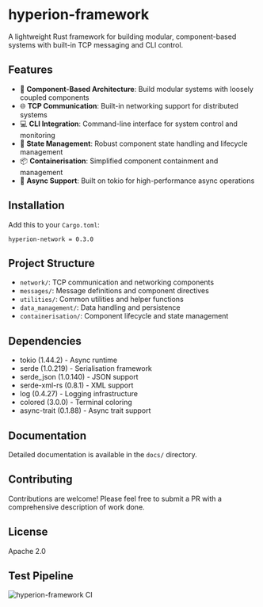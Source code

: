 # hyperion-framework

A lightweight Rust framework for building modular, component-based systems with built-in TCP messaging and CLI control.

## Features

- 🔌 **Component-Based Architecture**: Build modular systems with loosely coupled components
- 🌐 **TCP Communication**: Built-in networking support for distributed systems
- 💻 **CLI Integration**: Command-line interface for system control and monitoring
- 🔄 **State Management**: Robust component state handling and lifecycle management
- 📦 **Containerisation**: Simplified component containment and management
- 🚀 **Async Support**: Built on tokio for high-performance async operations

## Installation

Add this to your `Cargo.toml`:

`hyperion-network = 0.3.0`

## Project Structure

- `network/`: TCP communication and networking components
- `messages/`: Message definitions and component directives
- `utilities/`: Common utilities and helper functions
- `data_management/`: Data handling and persistence
- `containerisation/`: Component lifecycle and state management

## Dependencies

- tokio (1.44.2) - Async runtime
- serde (1.0.219) - Serialisation framework
- serde_json (1.0.140) - JSON support
- serde-xml-rs (0.8.1) - XML support
- log (0.4.27) - Logging infrastructure
- colored (3.0.0) - Terminal coloring
- async-trait (0.1.88) - Async trait support

## Documentation

Detailed documentation is available in the `docs/` directory.

## Contributing

Contributions are welcome! Please feel free to submit a PR with a comprehensive description of work done.

## License

Apache 2.0

## Test Pipeline
![hyperion-framework CI](https://github.com/yourusername/hyperion-framework/actions/workflows/ci.yml/badge.svg)